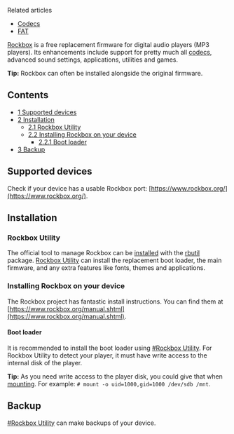 Related articles

*   [Codecs](/index.php/Codecs "Codecs")
*   [FAT](/index.php/FAT "FAT")

[Rockbox](https://www.rockbox.org) is a free replacement firmware for digital audio players (MP3 players). Its enhancements include support for pretty much all [codecs](/index.php/Codecs "Codecs"), advanced sound settings, applications, utilities and games.

**Tip:** Rockbox can often be installed alongside the original firmware.

## Contents

*   [1 Supported devices](#Supported_devices)
*   [2 Installation](#Installation)
    *   [2.1 Rockbox Utility](#Rockbox_Utility)
    *   [2.2 Installing Rockbox on your device](#Installing_Rockbox_on_your_device)
        *   [2.2.1 Boot loader](#Boot_loader)
*   [3 Backup](#Backup)

## Supported devices

Check if your device has a usable Rockbox port: [https://www.rockbox.org/](https://www.rockbox.org/).

## Installation

### Rockbox Utility

The official tool to manage Rockbox can be [installed](/index.php/Install "Install") with the [rbutil](https://www.archlinux.org/packages/?name=rbutil) package. [Rockbox Utility](https://www.rockbox.org/wiki/RockboxUtility) can install the replacement boot loader, the main firmware, and any extra features like fonts, themes and applications.

### Installing Rockbox on your device

The Rockbox project has fantastic install instructions. You can find them at [https://www.rockbox.org/manual.shtml](https://www.rockbox.org/manual.shtml).

#### Boot loader

It is recommended to install the boot loader using [#Rockbox Utility](#Rockbox_Utility). For Rockbox Utility to detect your player, it must have write access to the internal disk of the player.

**Tip:** As you need write access to the player disk, you could give that when [mounting](/index.php/Mount "Mount"). For example: `# mount -o uid=1000,gid=1000 /dev/sdb /mnt`.

## Backup

[#Rockbox Utility](#Rockbox_Utility) can make backups of your device.